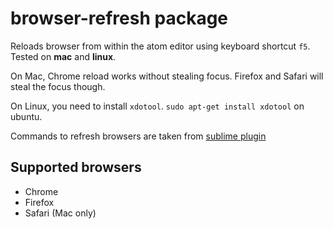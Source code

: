 # browser-refresh package

Reloads browser from within the atom editor using keyboard shortcut `f5`. Tested on **mac** and **linux**.

On Mac, Chrome reload works without stealing focus. Firefox and Safari will steal the focus though.

On Linux, you need to install `xdotool`. `sudo apt-get install xdotool` on ubuntu.

Commands to refresh browsers are taken from [sublime plugin](https://github.com/gcollazo/BrowserRefresh-Sublime)

## Supported browsers

- Chrome
- Firefox
- Safari (Mac only)
